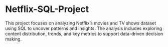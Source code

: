 # Netflix-SQL-Project
This project focuses on analyzing Netflix’s movies and TV shows dataset using SQL to uncover patterns and insights. The analysis includes exploring content distribution, trends, and key metrics to support data-driven decision making.
